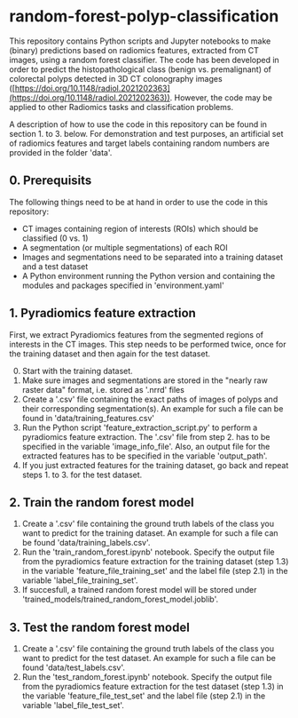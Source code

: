 # random-forest-polyp-classification

This repository contains Python scripts and Jupyter notebooks to make (binary) predictions based on radiomics features, extracted from CT images, using a random forest classifier. The code has been developed in order to predict the histopathological class (benign vs. premalignant) of colorectal polyps detected in 3D CT colonography images ([https://doi.org/10.1148/radiol.2021202363](https://doi.org/10.1148/radiol.2021202363)). However, the code may be applied to other Radiomics tasks and classification problems.

A description of how to use the code in this repository can be found in section 1. to 3. below. For demonstration and test purposes, an artificial set of radiomics features and target labels containing random numbers are provided in the folder 'data'.

## 0. Prerequisits

The following things need to be at hand in order to use the code in this repository:

- CT images containing region of interests (ROIs) which should be classified (0 vs. 1)
- A segmentation (or multiple segmentations) of each ROI
- Images and segmentations need to be separated into a training dataset and a test dataset
- A Python environment running the Python version and containing the modules and packages specified in 'environment.yaml'

## 1. Pyradiomics feature extraction

First, we extract Pyradiomics features from the segmented regions of interests in the CT images. This step needs to be performed twice, once for the training dataset and then again for the test dataset.

0. Start with the training dataset.
1. Make sure images and segmentations are stored in the "nearly raw raster data" format, i.e. stored as '.nrrd' files
2. Create a '.csv' file containing the exact paths of images of polyps and their corresponding segmentation(s). An example for such a file can be found in 'data/training_features.csv'
3. Run the Python script 'feature_extraction_script.py' to perform a pyradiomics feature extraction. The '.csv' file from step 2. has to be specified in the variable 'image_info_file'. Also, an output file for the extracted features has to be specified in the variable 'output_path'.
4. If you just extracted features for the training dataset, go back and repeat steps 1. to 3. for the test dataset.

## 2. Train the random forest model

1. Create a '.csv' file containing the ground truth labels of the class you want to predict for the training dataset. An example for such a file can be found 'data/training_labels.csv'.
2. Run the 'train_random_forest.ipynb' notebook. Specify the output file from the pyradiomics feature extraction for the training dataset (step 1.3) in the variable 'feature_file_training_set' and the label file (step 2.1) in the variable 'label_file_training_set'.
3. If succesfull, a trained random forest model will be stored under 'trained_models/trained_random_forest_model.joblib'.

## 3. Test the random forest model

1. Create a '.csv' file containing the ground truth labels of the class you want to predict for the test dataset. An example for such a file can be found 'data/test_labels.csv'.
2. Run the 'test_random_forest.ipynb' notebook. Specify the output file from the pyradiomics feature extraction for the test dataset (step 1.3) in the variable 'feature_file_test_set' and the label file (step 2.1) in the variable 'label_file_test_set'.
